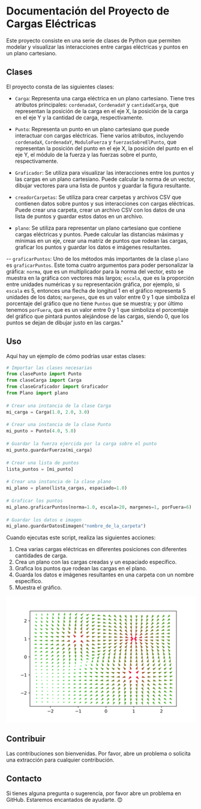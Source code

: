 # Documentación del Proyecto de Cargas Eléctricas

Este proyecto consiste en una serie de clases de Python que permiten modelar y visualizar las interacciones entre cargas eléctricas y puntos en un plano cartesiano.

## Clases

El proyecto consta de las siguientes clases:

- `Carga`: Representa una carga eléctrica en un plano cartesiano. Tiene tres atributos principales: `cordenadaX`, `CordenadaY` y `cantidadCarga`, que representan la posición de la carga en el eje X, la posición de la carga en el eje Y y la cantidad de carga, respectivamente.

- `Punto`: Representa un punto en un plano cartesiano que puede interactuar con cargas eléctricas. Tiene varios atributos, incluyendo `cordenadaX`, `CordenadaY`, `ModuloFuerza` y `fuerzasSobreElPunto`, que representan la posición del punto en el eje X, la posición del punto en el eje Y, el módulo de la fuerza y las fuerzas sobre el punto, respectivamente.

- `Graficador`: Se utiliza para visualizar las interacciones entre los puntos y las cargas en un plano cartesiano. Puede calcular la norma de un vector, dibujar vectores para una lista de puntos y guardar la figura resultante.

- `creadorCarpetas`: Se utiliza para crear carpetas y archivos CSV que contienen datos sobre puntos y sus interacciones con cargas eléctricas. Puede crear una carpeta, crear un archivo CSV con los datos de una lista de puntos y guardar estos datos en un archivo.

- `plano`: Se utiliza para representar un plano cartesiano que contiene cargas eléctricas y puntos. Puede calcular las distancias máximas y mínimas en un eje, crear una matriz de puntos que rodean las cargas, graficar los puntos y guardar los datos e imágenes resultantes.
  
-- `graficarPuntos`: Uno de los métodos más importantes de la clase `plano` es `graficarPuntos`. Este toma cuatro argumentos para poder personalizar la gráfica: `norma`, que es un multiplicador para la norma del vector, esto se muestra en la gráfica con vectores más largos; `escala`, que es la proporción entre unidades numéricas y su representación gráfica, por ejemplo, si `escala` es 5, entonces una flecha de longitud 1 en el gráfico representa 5 unidades de los datos; `margenes`, que es un valor entre 0 y 1 que simboliza el porcentaje del gráfico que no tiene `Puntos` que se muestra; y por último tenemos `porFuera`, que es un valor entre 0 y 1 que simboliza el porcentaje del gráfico que pintará puntos alejándose de las cargas, siendo 0, que los puntos se dejan de dibujar justo en las cargas."

## Uso

Aquí hay un ejemplo de cómo podrías usar estas clases:

```python
# Importar las clases necesarias
from clasePunto import Punto
from claseCarga import Carga
from claseGraficador import Graficador
from Plano import plano

# Crear una instancia de la clase Carga
mi_carga = Carga(1.0, 2.0, 3.0)

# Crear una instancia de la clase Punto
mi_punto = Punto(4.0, 5.0)

# Guardar la fuerza ejercida por la carga sobre el punto
mi_punto.guardarFuerza(mi_carga)

# Crear una lista de puntos
lista_puntos = [mi_punto]

# Crear una instancia de la clase plano
mi_plano = plano(lista_cargas, espaciado=1.0)

# Graficar los puntos
mi_plano.graficarPuntos(norma=1.0, escala=20, margenes=1, porFuera=6)

# Guardar los datos e imagen
mi_plano.guardarDatosEimagen("nombre_de_la_carpeta")
```

Cuando ejecutas este script, realiza las siguientes acciones:

1. Crea varias cargas eléctricas en diferentes posiciones con diferentes cantidades de carga.
2. Crea un plano con las cargas creadas y un espaciado específico.
3. Grafica los puntos que rodean las cargas en el plano.
4. Guarda los datos e imágenes resultantes en una carpeta con un nombre específico.
5. Muestra el gráfico.
   <div style="text-align:center">

  <img 
    src="./ejem/ejem.png" 
    altern = "Grafica generada con el programa con 3 cargas, 2 positivas y 1 negativa con rojo donde el campo electric es mas fuerte y verde donde es mas debil"
    width="800"/>
</div>

## Contribuir

Las contribuciones son bienvenidas. Por favor, abre un problema o solicita una extracción para cualquier contribución.

## Contacto

Si tienes alguna pregunta o sugerencia, por favor abre un problema en GitHub. Estaremos encantados de ayudarte. 😊
